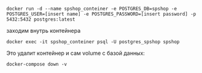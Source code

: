```shell
docker run -d --name spshop_conteiner -e POSTGRES_DB=spshop -e POSTGRES_USER=[insert name] -e POSTGRES_PASSWORD=[insert password] -p 5432:5432 postgres:latest
```

заходим внутрь контейнера
```shell
docker exec -it spshop_conteiner psql -U postgres_spshop spshop
```

Это удалит контейнер и сам volume с базой данных:
```shell
docker-compose down -v
```
